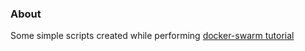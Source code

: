 ### About 
Some simple scripts created while performing [docker-swarm tutorial](https://docs.docker.com/engine/swarm/swarm-tutorial/#install-docker-engine-on-linux-machines)
